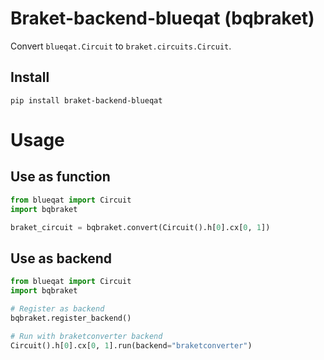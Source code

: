 # Braket-backend-blueqat (bqbraket)
Convert `blueqat.Circuit` to `braket.circuits.Circuit`.

## Install
`pip install braket-backend-blueqat`

# Usage
## Use as function
```py
from blueqat import Circuit
import bqbraket

braket_circuit = bqbraket.convert(Circuit().h[0].cx[0, 1])
```

## Use as backend
```py
from blueqat import Circuit
import bqbraket

# Register as backend
bqbraket.register_backend()

# Run with braketconverter backend
Circuit().h[0].cx[0, 1].run(backend="braketconverter")
